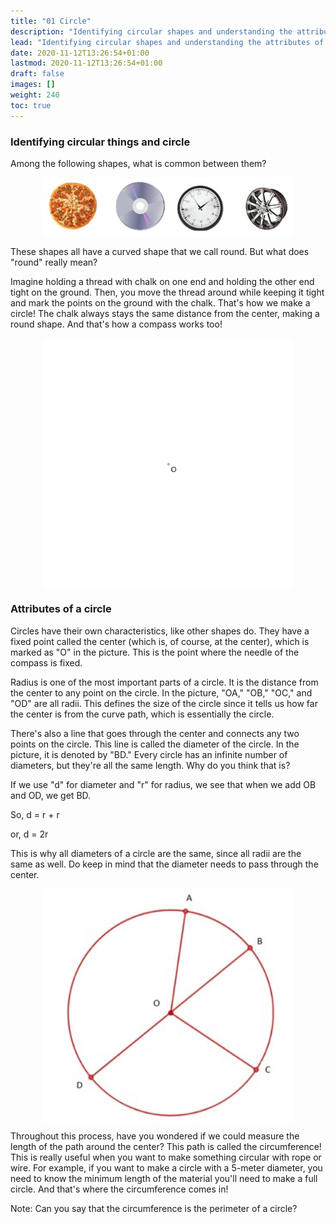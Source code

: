 ```yaml
---
title: "01 Circle"
description: "Identifying circular shapes and understanding the attributes of a circle, including the center, radius, diameter, and circumference."
lead: "Identifying circular shapes and understanding the attributes of a circle, including the center, radius, diameter, and circumference."
date: 2020-11-12T13:26:54+01:00
lastmod: 2020-11-12T13:26:54+01:00
draft: false
images: []
weight: 240
toc: true
---
```


### Identifying circular things and circle

Among the following shapes, what is common between them?

<img src="4_1_Different_circular_objects.jpg" width="400" style="display: block; margin: 0 auto;">

These shapes all have a curved shape that we call round. But what does "round" really mean? 

Imagine holding a thread with chalk on one end and holding the other end tight on the ground. Then, you move the thread around while keeping it tight and mark the points on the ground with the chalk. That's how we make a circle! The chalk always stays the same distance from the center, making a round shape. And that's how a compass works too!

<img src="4_2_circle construction.gif" width="400" style="display: block; margin: 0 auto;">


### Attributes of a circle

Circles have their own characteristics, like other shapes do. They have a fixed point called the center (which is, of course, at the center), which is marked as "O" in the picture. This is the point where the needle of the compass is fixed. 

Radius is one of the most important parts of a circle. It is the distance from the center to any point on the circle. In the picture, "OA," "OB," "OC," and "OD" are all radii. This defines the size of the circle since it tells us how far the center is from the curve path, which is essentially the circle. 

There's also a line that goes through the center and connects any two points on the circle. This line is called the diameter of the circle. In the picture, it is denoted by "BD." Every circle has an infinite number of diameters, but they're all the same length. Why do you think that is? 

If we use "d" for diameter and "r" for radius, we see that when we add OB and OD, we get BD. 

So, d = r + r 

or, d = 2r 

This is why all diameters of a circle are the same, since all radii are the same as well. Do keep in mind that the diameter needs to pass through the center. 

<img src="4_3_attributes.jpg" width="400" style="display: block; margin: 0 auto;">

Throughout this process, have you wondered if we could measure the length of the path around the center? This path is called the circumference! This is really useful when you want to make something circular with rope or wire. For example, if you want to make a circle with a 5-meter diameter, you need to know the minimum length of the material you'll need to make a full circle. And that's where the circumference comes in!

Note: Can you say that the circumference is the perimeter of a circle?


